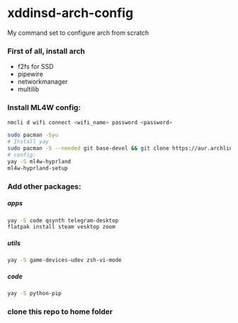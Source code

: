 # xddinsd-arch-config
My command set to configure arch from scratch

### First of all, install arch
* f2fs for SSD
* pipewire
* networkmanager
* multilib

### Install ML4W config:
```bash
nmcli d wifi connect <wifi_name> password <password>

sudo pacman -Syu
# Install yay
sudo pacman -S --needed git base-devel && git clone https://aur.archlinux.org/yay.git && cd yay && makepkg -si
# config:
yay -S ml4w-hyprland
ml4w-hyprland-setup
```

### Add other packages:

##### apps
```bash
yay -S code qsynth telegram-desktop
flatpak install steam vesktop zoom
```
##### utils
```bash
yay -S game-devices-udev zsh-vi-mode
```
##### code
```bash
yay -S python-pip 
```

### clone this repo to home folder
